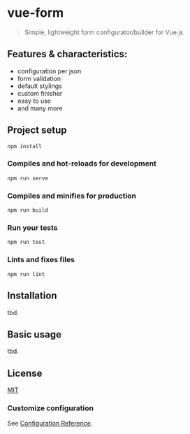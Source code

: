# vue-form

> Simple, lightweight form configurator/builder for Vue.js

## Features & characteristics:
*  configuration per json
*  form validation
*  default stylings
*  custom finisher
*  easy to use
*  and many more


## Project setup
```
npm install
```

### Compiles and hot-reloads for development
```
npm run serve
```

### Compiles and minifies for production
```
npm run build
```

### Run your tests
```
npm run test
```

### Lints and fixes files
```
npm run lint
```


## Installation
tbd.


## Basic usage
tbd.


## License
[MIT](http://opensource.org/licenses/MIT)


### Customize configuration
See [Configuration Reference](https://cli.vuejs.org/config/).
